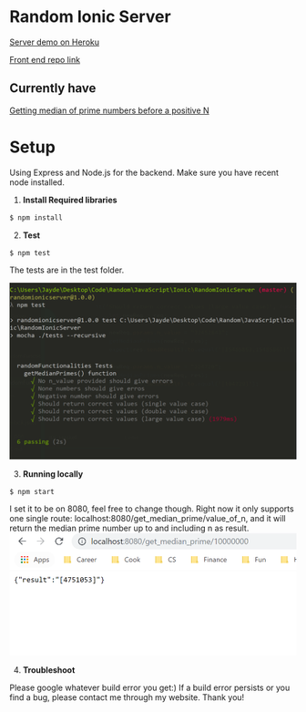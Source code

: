 # Random Ionic Server

[Server demo on Heroku](https://jayde-randomionicserver.herokuapp.com)

[Front end repo link](https://github.com/JaydeYue/RandomIonicFrontEnd)

## Currently have
[Getting median of prime numbers before a positive N](https://github.com/JaydeYue/RandomIonicServer/routes/randomFunctionalities.js)

# Setup

Using Express and Node.js for the backend. Make sure you have recent node installed.

1. **Install Required libraries**

```bash
$ npm install
```

2. **Test**

```bash
$ npm test
```

The tests are in the test folder.

![You should see something like this](./images/Capture.PNG)

3. **Running locally**

```bash
$ npm start
```

I set it to be on 8080, feel free to change though. Right now it only supports one single route: localhost:8080/get_median_prime/value_of_n, and it will return the median prime number up to and including n as result.
![You should see something like this when running locally](./images/Capture1.PNG)

4. **Troubleshoot**

Please google whatever build error you get:) If a build error persists or you find a bug, please contact me through my website. Thank you!
